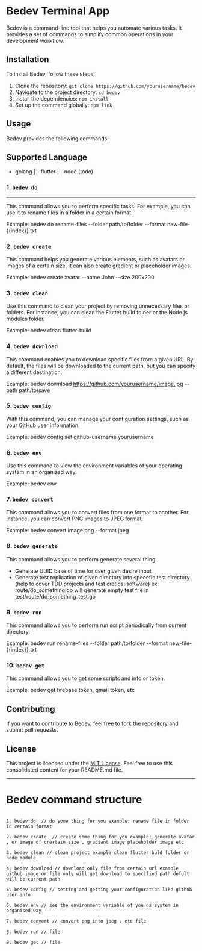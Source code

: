 # Bedev Terminal App

Bedev is a command-line tool that helps you automate various tasks. It provides a set of commands to simplify common operations in your development workflow.

## Installation

To install Bedev, follow these steps:

1. Clone the repository: `git clone https://github.com/yourusername/bedev`
2. Navigate to the project directory: `cd bedev`
3. Install the dependencies: `npm install`
4. Set up the command globally: `npm link`

## Usage

Bedev provides the following commands:

## Supported Language
 - golang
| - flutter
| - node (todo) 

### 1. `bedev do`
----
This command allows you to perform specific tasks. For example, you can use it to rename files in a folder in a certain format.

Example:
bedev do rename-files --folder path/to/folder --format new-file-{{index}}.txt



### 2. `bedev create`

This command helps you generate various elements, such as avatars or images of a certain size. It can also create gradient or placeholder images.

Example:
bedev create avatar --name John --size 200x200


### 3. `bedev clean`

Use this command to clean your project by removing unnecessary files or folders. For instance, you can clean the Flutter build folder or the Node.js modules folder.

Example:
bedev clean flutter-build



### 4. `bedev download`

This command enables you to download specific files from a given URL. By default, the files will be downloaded to the current path, but you can specify a different destination.

Example:
bedev download https://github.com/yourusername/image.jpg --path path/to/save


### 5. `bedev config`

With this command, you can manage your configuration settings, such as your GitHub user information.

Example:
bedev config set github-username yourusername


### 6. `bedev env`

Use this command to view the environment variables of your operating system in an organized way.

Example:
bedev env


### 7. `bedev convert`

This command allows you to convert files from one format to another. For instance, you can convert PNG images to JPEG format.

Example:
bedev convert image.png --format jpeg



### 8. `bedev generate`

This command allows you to perform generate several thing.
- Generate UUID base of time for user given desire input
- Generate test replication of given directory into specefic test directory (help to cover TDD projects and test cretical software) ex:  route/do_something.go will generate empty test file in test/route/do_something_test.go 


### 9. `bedev run`

This command allows you to perform run script periodically from current directory.


Example:
bedev run rename-files --folder path/to/folder --format new-file-{{index}}.txt



### 10. `bedev get`

This command allows you to get some scripts and info or token.


Example:
bedev get firebase token, gmail token, etc


## Contributing

If you want to contribute to Bedev, feel free to fork the repository and submit pull requests.

## License

This project is licensed under the [MIT License](LICENSE).
Feel free to use this consolidated content for your README.md file.



---

# Bedev command structure 

```

1. bedev do  // do some thing for you example: rename file in folder in certain format 

2. bedev create  // create some thing for you example: generate avatar , or image of crertain size , gradiant image placeholder image etc

3. bedev clean // clean project example clean flutter buld folder or node module 

4. bedev download // download only file from certain url example github image or file only will get download to specified path defult will be current path

5. bedev config // setting and getting your configuration like github user info 

6. bedev env // see the environment variable of you os system in organised way

7. bedev convert // convert png into jpeg . etc file

8. bedev run // file

9. bedev get // file


```